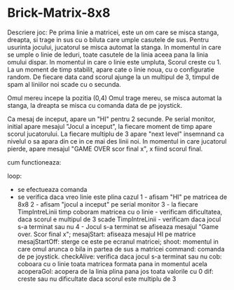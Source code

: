 # Brick-Matrix-8x8

Descriere joc: Pe prima linie a matricei, este un om care se misca stanga, dreapta, si trage in sus cu o biluta care umple
casutele de sus. Pentru usurinta jocului, jucatorul se misca automat la stanga. In momentul in care se umple o linie de leduri,
toate casutele de la linia aceea pana la linia omului dispar. In momentul in care o linie este umpluta, Scorul creste cu 1.
La un moment de timp stabilit, apare cate o linie noua, cu o configuratie random. De fiecare data cand scorul ajunge la un 
multipul de 3, timpul de spam al liniilor noi scade cu o secunda.

Omul mereu incepe la pozitia (0,4)
Omul trage mereu, se misca automat la stanga, la dreapta se misca cu comanda data de pe joystick.

Ca mesaj de inceput, apare un "HI" pentru 2 secunde.
Pe serial monitor, initial apare mesajul "Jocul a inceput", la fiecare moment de timp apare scorul jucatorului. La fiecare 
multiplu de 3 apare "next level" insemnand ca nivelul o sa apara din ce in ce mai des linii noi. In momentul in care jucatorul
pierde, apare mesajul "GAME OVER scor final x", x fiind scorul final.

cum functioneaza:

loop:
  - se efectueaza comanda
  - se verifica daca vreo linie este plina
  cazul 1 - afisam "HI" pe matricea de 8x8
        2 - afisam "jocul a inceput" pe serial monitor
        3 - la fiecare TimpIntreLinii timp coboram matricea cu o linie
          - verificam dificultatea, daca scorul e multipul de 3 scade TimpIntreLinii
          - verificam daca jocul s-a terminat sau nu
        4 - Jocul s-a terminat se afiseaza mesajul "Game over. Scor final x";
 mesajStart: afiseaza mesajul HI pe matrice
 mesajStartOff: sterge ce este pe ecranul matricei;
 shoot: momentul in care omul arunca o bila in partea de sus a matricei
 command: comanda de pe joystick.
 checkAlive: verifica daca jocul s-a terminat sau nu
 cob: coboara cu o linie toata matricea formata pana in momentul acela
 acoperaGol: acopera de la linia plina pana jos toata valorile cu 0
 dif: creste sau nu dificultate daca scorul este multiplu de 3
 
